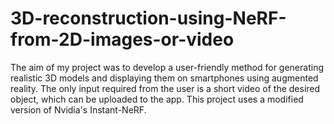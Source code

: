 # 3D-reconstruction-using-NeRF-from-2D-images-or-video
The aim of my project was to develop a user-friendly method for generating realistic 3D models and displaying them on smartphones using augmented reality. The only input required from the user is a short video of the desired object, which can be uploaded to the app. This project uses a modified version of Nvidia's Instant-NeRF.
